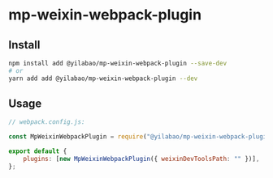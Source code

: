 # mp-weixin-webpack-plugin

## Install

```bash
npm install add @yilabao/mp-weixin-webpack-plugin --save-dev
# or
yarn add add @yilabao/mp-weixin-webpack-plugin --dev
```

## Usage

```js
// webpack.config.js:

const MpWeixinWebpackPlugin = require("@yilabao/mp-weixin-webpack-plugin");

export default {
    plugins: [new MpWeixinWebpackPlugin({ weixinDevToolsPath: "" })],
};
```
